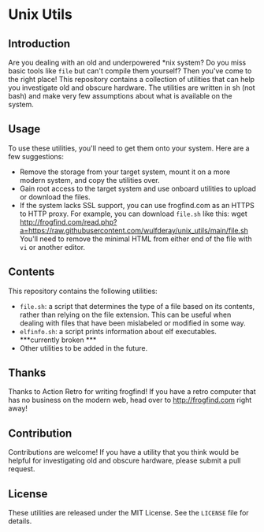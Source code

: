 # Unix Utils

## Introduction

Are you dealing with an old and underpowered *nix system? Do you miss basic tools like `file` but can't compile them yourself? Then you've come to the right place! This repository contains a collection of utilities that can help you investigate old and obscure hardware. The utilities are written in sh (not bash) and make very few assumptions about what is available on the system.

## Usage

To use these utilities, you'll need to get them onto your system. Here are a few suggestions:

- Remove the storage from your target system, mount it on a more modern system, and copy the utilities over.
- Gain root access to the target system and use onboard utilities to upload or download the files.
- If the system lacks SSL support, you can use frogfind.com as an HTTPS to HTTP proxy. For example, you can download `file.sh` like this:
  wget http://frogfind.com/read.php?a=https://raw.githubusercontent.com/wulfderay/unix_utils/main/file.sh
  You'll need to remove the minimal HTML from either end of the file with `vi` or another editor.

## Contents

This repository contains the following utilities:

- `file.sh`: a script that determines the type of a file based on its contents, rather than relying on the file extension. This can be useful when dealing with files that have been mislabeled or modified in some way.
- `elfinfo.sh`: a script prints information about elf executables. ***currently broken ***
- Other utilities to be added in the future.

## Thanks

Thanks to Action Retro for writing frogfind! If you have a retro computer that has no business on the modern web, head over to http://frogfind.com right away! 

## Contribution

Contributions are welcome! If you have a utility that you think would be helpful for investigating old and obscure hardware, please submit a pull request.

## License

These utilities are released under the MIT License. See the `LICENSE` file for details.

